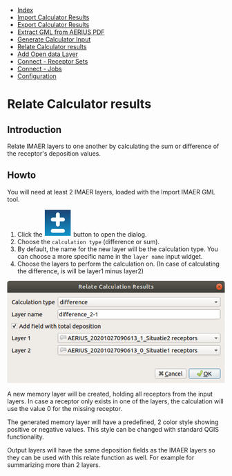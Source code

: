 * [Index](index.md)
* [Import Calculator Results](01_import_calc_results.md)
* [Export Calculator Results](02_export_calc_results.md)
* [Extract GML from AERIUS PDF](03_extract_gml_from_pdf.md)
* [Generate Calculator Input](04_generate_calc_input.md)
* [Relate Calculator results](05_relate_calc_results.md)
* [Add Open data Layer](06_open_data_layers.md)
* [Connect - Receptor Sets](07_connect_receptor_sets.md)
* [Connect - Jobs](08_connect_jobs.md)
* [Configuration](09_configuration.md)

# Relate Calculator results

## Introduction

Relate IMAER layers to one another by calculating the sum or difference of the receptor's deposition values.

## Howto

You will need at least 2 IMAER layers, loaded with the Import IMAER GML tool.

1. Click the ![import button](../ImaerPlugin/icon_relate_calc_results.svg "relate calculator results") button to open the dialog.
2. Choose the `calculation type` (difference or sum).
3. By default, the name for the new layer will be the calculation type. You can choose a more specific name in the `layer name` input widget.
4. Choose the layers to perform the calculation on. (In case of calculating the difference, is will be layer1 minus layer2)

![dialog](img/relate_calc_results_dlg.png)

A new memory layer will be created, holding all receptors from the input layers. In case a receptor only exists in one of the layers, the calculation will use the value 0 for the missing receptor.

The generated memory layer will have a predefined, 2 color style showing positive or negative values. This style can be changed with standard QGIS functionality.

Output layers will have the same deposition fields as the IMAER layers so they can be used with this relate function as well. For example for summarizing more than 2 layers.
